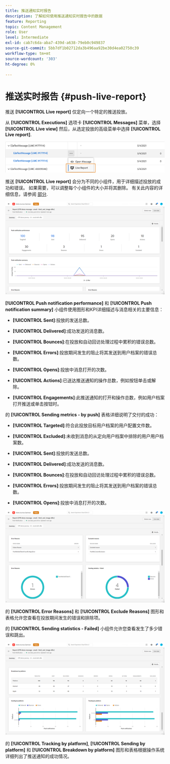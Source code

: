 ```yaml
---
title: 推送通知实时报告
description: 了解如何使用推送通知实时报告中的数据
feature: Reporting
topic: Content Management
role: User
level: Intermediate
exl-id: cab7c6da-aba7-439d-a638-79eb0c949837
source-git-commit: 5bb7df1b02712da3b496aa92be30d4ea02750c39
workflow-type: tm+mt
source-wordcount: '303'
ht-degree: 0%

---
```


# 推送实时报告 {#push-live-report}

推送 **[!UICONTROL Live report]** 仅定向一个特定的推送投放。

从 **[!UICONTROL Executions]** 选项卡 **[!UICONTROL Messages]** 菜单，选择 **[!UICONTROL Live view]** 然后，从选定投放的高级菜单中选择 **[!UICONTROL Live report]**.

![](assets/live_report_2.png)

推送 **[!UICONTROL Live report]** 会分为不同的小组件，用于详细描述投放的成功和错误。 如果需要，可以调整每个小组件的大小并将其删除。 有关此内容的详细信息，请参阅 [部分](live-report.md#modify-dashboard).

![](assets/live_report_3.png)

**[!UICONTROL Push notification performance]** 和 **[!UICONTROL Push notification summary]** 小组件使用图形和KPI详细描述与消息相关的主要信息：

* **[!UICONTROL Sent]**:投放的发送总数。

* **[!UICONTROL Delivered]**:成功发送的消息数。

* **[!UICONTROL Bounces]**:在投放和自动回访处理过程中累积的错误总数。

* **[!UICONTROL Errors]**:投放期间发生的阻止将其发送到用户档案的错误总数。

* **[!UICONTROL Opens]**:投放中消息打开的次数。

* **[!UICONTROL Actions]**:已送达推送通知的操作总数，例如按钮单击或解除。

* **[!UICONTROL Engagements]**:此推送通知的打开和操作总数，例如用户档案打开推送或单击按钮时。

的 **[!UICONTROL Sending metrics - by push]** 表格详细说明了交付的成功：

* **[!UICONTROL Targeted]**:符合此投放目标用户档案的用户配置文件数。

* **[!UICONTROL Excluded]**:未收到消息的从定向用户档案中排除的用户用户档案数。

* **[!UICONTROL Sent]**:投放的发送总数。

* **[!UICONTROL Delivered]**:成功发送的消息数。

* **[!UICONTROL Bounces]**:在投放和自动回访处理过程中累积的错误总数。

* **[!UICONTROL Errors]**:投放期间发生的阻止将其发送到用户档案的错误总数。

* **[!UICONTROL Opens]**:投放中消息打开的次数。

![](assets/live_report_9.png)

的 **[!UICONTROL Error Reasons]** 和 **[!UICONTROL Exclude Reasons]** 图形和表格允许您查看在投放期间发生的错误和排除项。

的 **[!UICONTROL Sending statistics - Failed]** 小组件允许您查看发生了多少错误和跳出。

![](assets/live_report_4.png)

的 **[!UICONTROL Tracking by platform]**, **[!UICONTROL Sending by platform]** 和 **[!UICONTROL Breakdown by platform]** 图形和表格根据操作系统详细列出了推送通知的成功情况。


